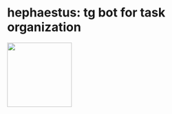 # hephaestus: tg bot for task organization

<img align="left" width="150px" height="150px" src="https://lh3.googleusercontent.com/pw/AIL4fc9A80-TLlMEgAWrw3KwMId7v891Wu4SJnT-krOy_OQ1icbbIgHXW6OZzW2TO7dbylpFbh-33kMvzofJ-K7LjqDve9GbJpDNNyxNGmi0ee0UehDzflvkjt-h83g2mSduh-08SKEkOiOF-7dBhVgCgcr8LLeoXH-jXYQoX4MfBf80nVJLF5Gge8gvOFC_O1lGFNmu10xEBPHxTyZQGN1rVRicHUCD0m1DqOtFXnU5wgiHu7WGan9-oQgqmn75qR01tgdQzKKVihzDhBjSo8LAuqtQIwCVJpNSmYt8CuIOn4OUZ_EjKPjZs4ldxDYVbKBYkY3byfQV4qAp1EYphlpegDfTOQwdAj01WkYRIyqdXO_IC5yYgAvSZBI4ihrAACT6VygryNuCleT-GmC_wmQH3ZrqK2Bg0xLCPcmqDTCqgyoFttE23bG1-edPmJkrdg7tI3ttnnhGGw4DpIIvWYu-92_y3NnJRCXoote1qMuaA2oWjM7vrlFovCzNp6RAY5AI05h_ljyQKNg4kRqJxNouA9H_lN9F7dIqkg_kneYrmNtBCF563C7VJYjImCgmbtJTVr20cJothIm1LiA4FVufXOR8JE1AhM7lGJdTyHA7Qg-bTrkZPT0r6UC8snfkNV1X9c9kcxGhQel-U7hBr0dZbEUr_g3QpL0jxfZ7Qm4srjO4W-QIK1MwF5Xm3_siG5FxY9lAqGtK4VUpm51eG1_j8MfSs3-gqArw4rhYdi4VAXF7YdgDslSNKSPBSEvMpwriqBSn4DEUI-sLS3nynJoBjlsuq6ISrrkJ9_sp3PjQXjPDfzKjmCheVBTDOell2fu8pxrGL2mqdQLSWfD06JsvVoCXpjldU7VIuWjGHCxdt2ts5WNAaj12PHHSsKjqUF2wvtnWeAxd0S8iX3rbqO4aSFt6RDsdrYlJ6RpS7fcTfclsyCct-h5A0pMXpRVErJM88rCcOOgbuXk0HCe0CrPYto0fgFpcbp58-VM=w862-h862-s-no?authuser=0">


